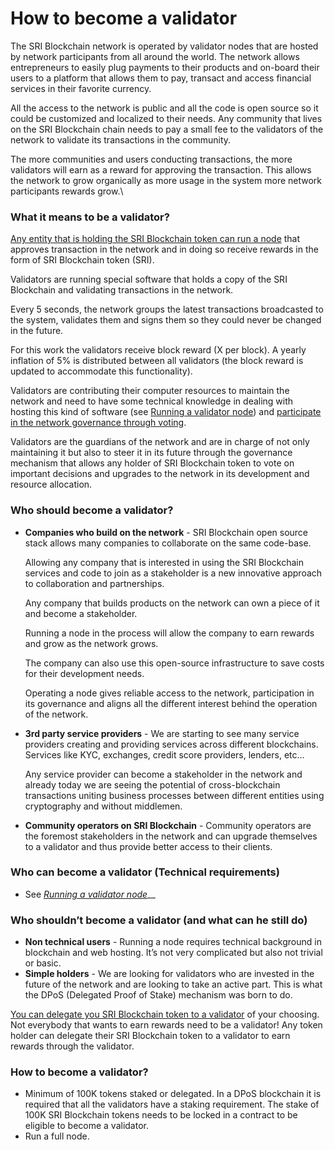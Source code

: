 # How to become a validator

The SRI Blockchain network is operated by validator nodes that are hosted by network participants from all around the world. The network allows entrepreneurs to easily plug payments to their products and on-board their users to a platform that allows them to pay, transact and access financial services in their favorite currency.&#x20;

All the access to the network is public and all the code is open source so it could be customized and localized to their needs. Any community that lives on the SRI Blockchain chain needs to pay a small fee to the validators of the network to validate its transactions in the community.

The more communities and users conducting transactions, the more validators will earn as a reward for approving the transaction. This allows the network to grow organically as more usage in the system more network participants rewards grow.\

### What it means to be a validator?

[Any entity that is holding the SRI Blockchain token can run a node](https://github.com/SRISCANAI/validator-setup) that approves transaction in the network and in doing so receive rewards in the form of SRI Blockchain token (SRI).

Validators are running special software that holds a copy of the SRI Blockchain and validating transactions in the network.

Every 5 seconds, the network groups the latest transactions broadcasted to the system, validates them and signs them so they could never be changed in the future.

For this work the validators receive block reward (X per block). A yearly inflation of 5% is distributed between all validators (the block reward is updated to accommodate this functionality).

Validators are contributing their computer resources to maintain the network and need to have some technical knowledge in dealing with hosting this kind of software (see [Running a validator node](https://github.com/SRISCANAI/validator-setup)) and [participate in the network governance through voting](https://github.com/SRISCANAI/validator-setup).

Validators are the guardians of the network and are in charge of not only maintaining it but also to steer it in its future through the governance mechanism that allows any holder of SRI Blockchain token to vote on important decisions and upgrades to the network in its development and resource allocation.

### Who should become a validator?

- **Companies who build on the network** - SRI Blockchain open source stack allows many companies to collaborate on the same code-base.

  Allowing any company that is interested in using the SRI Blockchain services and code to join as a stakeholder is a new innovative approach to collaboration and partnerships.

  Any company that builds products on the network can own a piece of it and become a stakeholder.

  Running a node in the process will allow the company to earn rewards and grow as the network grows.

  The company can also use this open-source infrastructure to save costs for their development needs.

  Operating a node gives reliable access to the network, participation in its governance and aligns all the different interest behind the operation of the network.

- **3rd party service providers** - We are starting to see many service providers creating and providing services across different blockchains. Services like KYC, exchanges, credit score providers, lenders, etc…

  Any service provider can become a stakeholder in the network and already today we are seeing the potential of cross-blockchain transactions uniting business processes between different entities using cryptography and without middlemen.

- **Community operators on SRI Blockchain** - Community operators are the foremost stakeholders in the network and can upgrade themselves to a validator and thus provide better access to their clients.&#x20;

### Who can become a validator (Technical requirements)

- See [_Running a validator node_](https://github.com/SRISCANAI/validator-setup)\_\_

### Who shouldn’t become a validator (and what can he still do)

- **Non technical users** - Running a node requires technical background in blockchain and web hosting. It’s not very complicated but also not trivial or basic.
- **Simple holders** - We are looking for validators who are invested in the future of the network and are looking to take an active part. This is what the DPoS (Delegated Proof of Stake) mechanism was born to do.

[You can delegate you SRI Blockchain token to a validator](https://github.com/SRISCANAI/validator-setup) of your choosing. Not everybody that wants to earn rewards need to be a validator! Any token holder can delegate their SRI Blockchain token to a validator to earn rewards through the validator.

### How to become a validator?

- Minimum of 100K tokens staked or delegated. In a DPoS blockchain it is required that all the validators have a staking requirement. The stake of 100K SRI Blockchain tokens needs to be locked in a contract to be eligible to become a validator.
- Run a full node.
